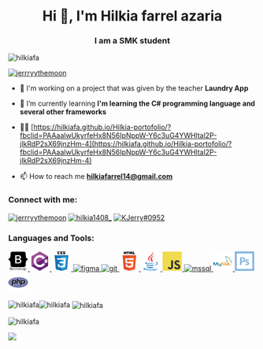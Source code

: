 <h1 align="center">Hi 👋, I'm Hilkia farrel azaria</h1>
<h3 align="center">I am a SMK student</h3>

<p align="left"> <img src="https://komarev.com/ghpvc/?username=hilkiafa&label=Profil%20View&color=00ffff&style=flat-square" alt="hilkiafa" /> </p>

<p align="left"> <a href="https://twitter.com/jerrryythemoon" target="blank"><img src="https://img.shields.io/twitter/follow/jerrryythemoon?logo=twitter&style=for-the-badge" alt="jerrryythemoon" /></a> </p>

- 🔭 I'm working on a project that was given by the teacher **Laundry App**

- 🌱 I’m currently learning **I'm learning the C# programming language and several other frameworks**

- 👨‍💻 [https://hilkiafa.github.io/Hilkia-portofolio/?fbclid=PAAaalwUkyrfeHx8N56IpNppW-Y6c3uG4YWHltal2P-jlkRdP2sX69jnzHm-4](https://hilkiafa.github.io/Hilkia-portofolio/?fbclid=PAAaalwUkyrfeHx8N56IpNppW-Y6c3uG4YWHltal2P-jlkRdP2sX69jnzHm-4)

- 📫 How to reach me **hilkiafarrel14@gmail.com**

<h3 align="left">Connect with me:</h3>
<p align="left">
<a href="https://twitter.com/jerrryythemoon" target="blank"><img align="center" src="https://raw.githubusercontent.com/rahuldkjain/github-profile-readme-generator/master/src/images/icons/Social/twitter.svg" alt="jerrryythemoon" height="30" width="40" /></a>
<a href="https://instagram.com/hilkia1408_" target="blank"><img align="center" src="https://raw.githubusercontent.com/rahuldkjain/github-profile-readme-generator/master/src/images/icons/Social/instagram.svg" alt="hilkia1408_" height="30" width="40" /></a>
<a href="https://dcbadge.vercel.app/api/server/KJerry#0952" target="blank"><img align="center" src="https://raw.githubusercontent.com/rahuldkjain/github-profile-readme-generator/master/src/images/icons/Social/discord.svg" alt="KJerry#0952" height="30" width="40" /></a>
</p>

<h3 align="left">Languages and Tools:</h3>
<p align="left"> <a href="https://getbootstrap.com" target="_blank" rel="noreferrer"> <img src="https://raw.githubusercontent.com/devicons/devicon/master/icons/bootstrap/bootstrap-plain-wordmark.svg" alt="bootstrap" width="40" height="40"/> </a> <a href="https://www.w3schools.com/cs/" target="_blank" rel="noreferrer"> <img src="https://raw.githubusercontent.com/devicons/devicon/master/icons/csharp/csharp-original.svg" alt="csharp" width="40" height="40"/> </a> <a href="https://www.w3schools.com/css/" target="_blank" rel="noreferrer"> <img src="https://raw.githubusercontent.com/devicons/devicon/master/icons/css3/css3-original-wordmark.svg" alt="css3" width="40" height="40"/> </a> <a href="https://www.figma.com/" target="_blank" rel="noreferrer"> <img src="https://www.vectorlogo.zone/logos/figma/figma-icon.svg" alt="figma" width="40" height="40"/> </a> <a href="https://git-scm.com/" target="_blank" rel="noreferrer"> <img src="https://www.vectorlogo.zone/logos/git-scm/git-scm-icon.svg" alt="git" width="40" height="40"/> </a> <a href="https://www.w3.org/html/" target="_blank" rel="noreferrer"> <img src="https://raw.githubusercontent.com/devicons/devicon/master/icons/html5/html5-original-wordmark.svg" alt="html5" width="40" height="40"/> </a> <a href="https://www.java.com" target="_blank" rel="noreferrer"> <img src="https://raw.githubusercontent.com/devicons/devicon/master/icons/java/java-original.svg" alt="java" width="40" height="40"/> </a> <a href="https://developer.mozilla.org/en-US/docs/Web/JavaScript" target="_blank" rel="noreferrer"> <img src="https://raw.githubusercontent.com/devicons/devicon/master/icons/javascript/javascript-original.svg" alt="javascript" width="40" height="40"/> </a> <a href="https://www.microsoft.com/en-us/sql-server" target="_blank" rel="noreferrer"> <img src="https://www.svgrepo.com/show/303229/microsoft-sql-server-logo.svg" alt="mssql" width="40" height="40"/> </a> <a href="https://www.mysql.com/" target="_blank" rel="noreferrer"> <img src="https://raw.githubusercontent.com/devicons/devicon/master/icons/mysql/mysql-original-wordmark.svg" alt="mysql" width="40" height="40"/> </a> <a href="https://www.photoshop.com/en" target="_blank" rel="noreferrer"> <img src="https://raw.githubusercontent.com/devicons/devicon/master/icons/photoshop/photoshop-line.svg" alt="photoshop" width="40" height="40"/> </a> <a href="https://www.php.net" target="_blank" rel="noreferrer"> <img src="https://raw.githubusercontent.com/devicons/devicon/master/icons/php/php-original.svg" alt="php" width="40" height="40"/> </a> </p>

<p><img align="left" src="https://github-readme-stats.vercel.app/api/top-langs?username=hilkiafa&show_icons=true&theme=dracula&locale=en&layout=compact" alt="hilkiafa" /></p>

<p><img align="left" src="http://github-profile-summary-cards.vercel.app/api/cards/repos-per-language?username=hilkiafa&theme=dracula" alt="hilkiafa" /></p>


<p>&nbsp;<img align="center" src="https://github-readme-stats.vercel.app/api?username=hilkiafa&show_icons=true&theme=dracula&locale=en" alt="hilkiafa" /></p>

<p><img align="center" src="https://github-readme-streak-stats.herokuapp.com/?user=hilkiafa&theme=dark" alt="hilkiafa" /></p>


<img height="40" src="https://raw.githubusercontent.com/innng/innng/master/assets/kyubey.gif"/> 
